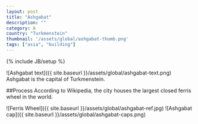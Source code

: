 ```yaml
---
layout: post
title: "Ashgabat"
description: ""
category: A
country: "Turkmenstein"
thumbnail: '/assets/global/ashgabat-thumb.png'
tags: ["asia", "building"]
---
```

{% include JB/setup %}

![Ashgabat text]({{ site.baseurl }}/assets/global/ashgabat-text.png)
Ashgabat is the capital of Turkmenstein.

##Process
According to Wikipedia, the city houses the largest closed ferris wheel in the world.

![Ferris Wheel]({{ site.baseurl }}/assets/global/ashgabat-ref.jpg)
![Ashgabat cap]({{ site.baseurl }}/assets/global/ashgabat-caps.png)